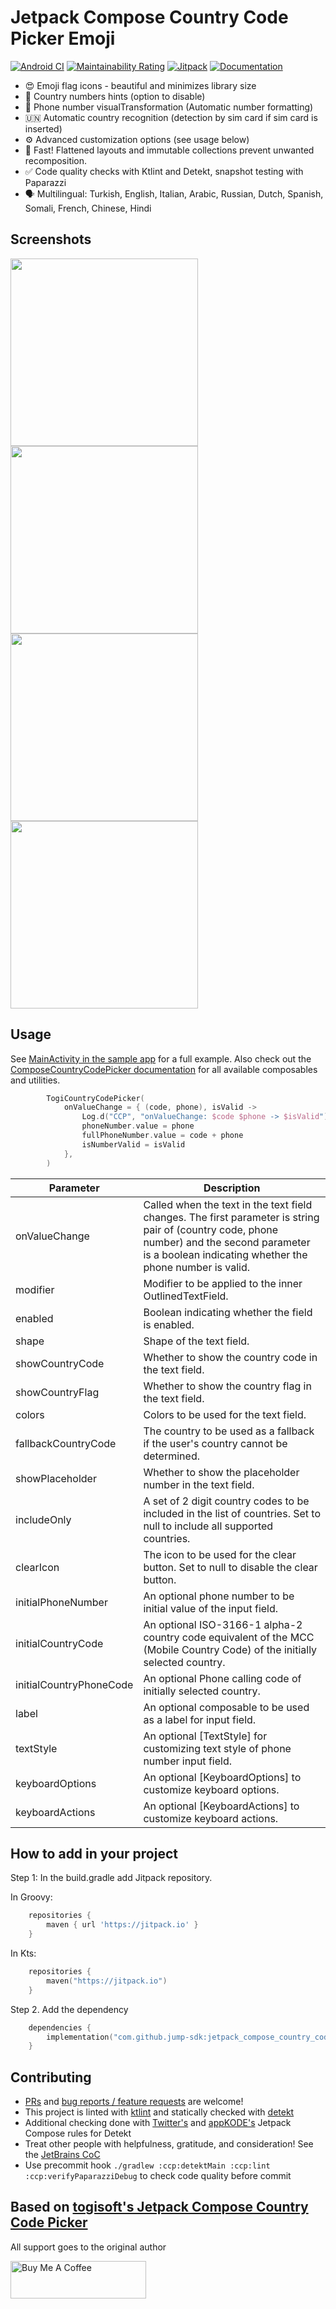 # Jetpack Compose Country Code Picker Emoji

[![Android CI](https://github.com/jump-sdk/jetpack_compose_country_code_picker_emoji/actions/workflows/android.yml/badge.svg)](https://github.com/jump-sdk/jetpack_compose_country_code_picker_emoji/actions/workflows/android.yml)
[![Maintainability Rating](https://sonarcloud.io/api/project_badges/measure?project=jump-sdk_jetpack_compose_country_code_picker_emoji&metric=sqale_rating)](https://sonarcloud.io/summary/new_code?id=jump-sdk_jetpack_compose_country_code_picker_emoji)
[![Jitpack](https://jitpack.io/v/jump-sdk/jetpack_compose_country_code_picker_emoji.svg)](https://jitpack.io/#jump-sdk/jetpack_compose_country_code_picker_emoji)
[![Documentation](https://img.shields.io/badge/Documentation-3d3d41?logo=kotlin)](https://jump-sdk.github.io/jetpack_compose_country_code_picker_emoji/)

* 😍 Emoji flag icons - beautiful and minimizes library size
* 🤔 Country numbers hints (option to disable)
* 🔢 Phone number visualTransformation (Automatic number formatting)
* 🇺🇳 Automatic country recognition (detection by sim card if sim card is inserted)
* ⚙️ Advanced customization options (see usage below)
* 🏁 Fast! Flattened layouts and immutable collections prevent unwanted recomposition.
* ✅ Code quality checks with Ktlint and Detekt, snapshot testing with Paparazzi
* 🗣 Multilingual: Turkish, English, Italian, Arabic, Russian, Dutch, Spanish, Somali, French, Chinese, Hindi

## Screenshots

<div class="row">
  <img src="screenshots/1.png" width="300"> 
  <img src="screenshots/2.png" width="300"> 
  <img src="screenshots/3.png" width="300"> 
  <img src="screenshots/4.png" width="300"> 
 </div>



## Usage


See [MainActivity in the sample app](https://github.com/jump-sdk/jetpack_compose_country_code_picker_emoji/blob/master/app/src/main/java/com/togitech/togii/MainActivity.kt) for a full example.
Also check out the [ComposeCountryCodePicker documentation](https://jump-sdk.github.io/jetpack_compose_country_code_picker_emoji/) for all available composables and utilities.

```kotlin 
        TogiCountryCodePicker(
            onValueChange = { (code, phone), isValid ->
                Log.d("CCP", "onValueChange: $code $phone -> $isValid")
                phoneNumber.value = phone
                fullPhoneNumber.value = code + phone
                isNumberValid = isValid
            },
        )
```


| Parameter               | Description                                                                                                                                                                                            |
|-------------------------|--------------------------------------------------------------------------------------------------------------------------------------------------------------------------------------------------------|
| onValueChange           | Called when the text in the text field changes. The first parameter is string pair of (country code, phone number) and the second parameter is a boolean indicating whether the phone number is valid. |
| modifier                | Modifier to be applied to the inner OutlinedTextField.                                                                                                                                                 |
| enabled                 | Boolean indicating whether the field is enabled.                                                                                                                                                       |
| shape                   | Shape of the text field.                                                                                                                                                                               |
| showCountryCode         | Whether to show the country code in the text field.                                                                                                                                                    |
| showCountryFlag         | Whether to show the country flag in the text field.                                                                                                                                                    |
| colors                  | Colors to be used for the text field.                                                                                                                                                                  |
| fallbackCountryCode     | The country to be used as a fallback if the user's country cannot be determined.                                                                                                                       |
| showPlaceholder         | Whether to show the placeholder number in the text field.                                                                                                                                              |
| includeOnly             | A set of 2 digit country codes to be included in the list of countries. Set to null to include all supported countries.                                                                                |
| clearIcon               | The icon to be used for the clear button. Set to null to disable the clear button.                                                                                                                     |
| initialPhoneNumber      | An optional phone number to be initial value of the input field.                                                                                                                                       |
| initialCountryCode      | An optional ISO-3166-1 alpha-2 country code equivalent of the MCC (Mobile Country Code) of the initially selected country.                                                                             |
| initialCountryPhoneCode | An optional Phone calling code of initially selected country.                                                                                                                                          |
| label                   | An optional composable to be used as a label for input field.                                                                                                                                          |                  
| textStyle               | An optional [TextStyle] for customizing text style of phone number input field.                                                                                                                        |
| keyboardOptions         | An optional [KeyboardOptions] to customize keyboard options.                                                                                                                                           |
| keyboardActions         | An optional [KeyboardActions] to customize keyboard actions.                                                                                                                                           |

## How to add in your project

Step 1: In the build.gradle add Jitpack repository.

In Groovy:

```groovy
    repositories {
        maven { url 'https://jitpack.io' }
    }

```

In Kts:

```kotlin
    repositories {
        maven("https://jitpack.io")
    }

```

Step 2. Add the dependency

```kotlin 
	dependencies {
	    implementation("com.github.jump-sdk:jetpack_compose_country_code_picker_emoji:2.2.0")
	}  
```

## Contributing

* [PRs](https://github.com/jump-sdk/jetpack_compose_country_code_picker_emoji/pulls) and [bug reports / feature requests](https://github.com/jump-sdk/jetpack_compose_country_code_picker_emoji/issues) are welcome!
* This project is linted with [ktlint](https://github.com/pinterest/ktlint) and statically checked with [detekt](https://github.com/detekt/detekt)
* Additional checking done with [Twitter's](https://twitter.github.io/compose-rules/detekt/) and [appKODE's](https://github.com/appKODE/detekt-rules-compose) Jetpack Compose rules for Detekt
* Treat other people with helpfulness, gratitude, and consideration! See the [JetBrains CoC](https://confluence.jetbrains.com/display/ALL/JetBrains+Open+Source+and+Community+Code+of+Conduct)
* Use precommit hook `./gradlew :ccp:detektMain :ccp:lint :ccp:verifyPaparazziDebug` to check code quality before commit


## Based on [togisoft's Jetpack Compose Country Code Picker](https://github.com/togisoft/jetpack_compose_country_code_picker)

All support goes to the original author

<a href="https://www.buymeacoffee.com/togitech" target="_blank"><img src="https://cdn.buymeacoffee.com/buttons/v2/default-yellow.png" alt="Buy Me A Coffee" style="height: 60px !important;width: 217px !important;" ></a>